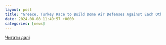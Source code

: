 ```yaml
---
layout: post
title: "Greece, Turkey Race to Build Dome Air Defenses Against Each Other - The National Herald"
date: 2024-08-08 11:49:57 +0000
categories: [news]
---
```


[Читати далі](https://www.thenationalherald.com/greece-turkey-race-to-build-dome-air-defenses-against-each-other/)
